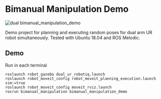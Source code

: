 # Bimanual Manipulation Demo

![dual bimanual_manipulation_demo](https://github.com/EwhaGlab/dual_ur_robotiq/blob/main/etc/img/dual_arm_demo.gif?raw=true)

Demo project for planning and executing random poses for dual arm UR robot simultaneously. 
Tested with Ubuntu 18.04 and ROS Melodic.

## Demo
Run in each terminal
```
roslaunch robot_gazebo dual_ur_robotiq.launch
roslaunch robot_moveit_config robot_moveit_planning_execution.launch sim:=true
roslaunch robot_moveit_config moveit_rviz.launch 
rosrun bimanual_manipulation bimanual_manipulation_demo
```
